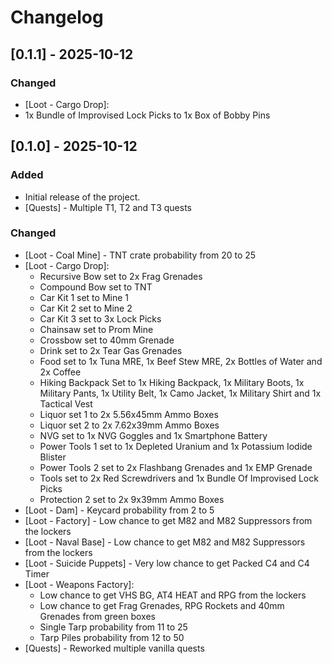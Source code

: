 # Changelog

## [0.1.1] - 2025-10-12
### Changed
- [Loot - Cargo Drop]:
- 1x Bundle of Improvised Lock Picks to 1x Box of Bobby Pins

## [0.1.0] - 2025-10-12
### Added
- Initial release of the project.
- [Quests] - Multiple T1, T2 and T3 quests

### Changed
- [Loot - Coal Mine] - TNT crate probability from 20 to 25
- [Loot - Cargo Drop]:
  - Recursive Bow set to 2x Frag Grenades
  - Compound Bow set to TNT
  - Car Kit 1 set to Mine 1
  - Car Kit 2 set to Mine 2
  - Car Kit 3 set to 3x Lock Picks
  - Chainsaw set to Prom Mine
  - Crossbow set to 40mm Grenade
  - Drink set to 2x Tear Gas Grenades
  - Food set to 1x Tuna MRE, 1x Beef Stew MRE, 2x Bottles of Water and 2x Coffee
  - Hiking Backpack Set to 1x Hiking Backpack, 1x Military Boots, 1x Military Pants, 1x Utility Belt, 1x Camo Jacket, 1x Military Shirt and 1x Tactical Vest
  - Liquor set 1 to 2x 5.56x45mm Ammo Boxes
  - Liquor set 2 to 2x 7.62x39mm Ammo Boxes
  - NVG set to 1x NVG Goggles and 1x Smartphone Battery
  - Power Tools 1 set to 1x Depleted Uranium and 1x Potassium Iodide Blister
  - Power Tools 2 set to 2x Flashbang Grenades and 1x EMP Grenade
  - Tools set to 2x Red Screwdrivers and 1x Bundle Of Improvised Lock Picks
  - Protection 2 set to 2x 9x39mm Ammo Boxes
- [Loot - Dam] - Keycard probability from 2 to 5
- [Loot - Factory] - Low chance to get M82 and M82 Suppressors from the lockers
- [Loot - Naval Base] - Low chance to get M82 and M82 Suppressors from the lockers
- [Loot - Suicide Puppets] - Very low chance to get Packed C4 and C4 Timer
- [Loot - Weapons Factory]:
  - Low chance to get VHS BG, AT4 HEAT and RPG from the lockers
  - Low chance to get Frag Grenades, RPG Rockets and 40mm Grenades from green boxes
  - Single Tarp probability from 11 to 25
  - Tarp Piles probability from 12 to 50
- [Quests] - Reworked multiple vanilla quests
